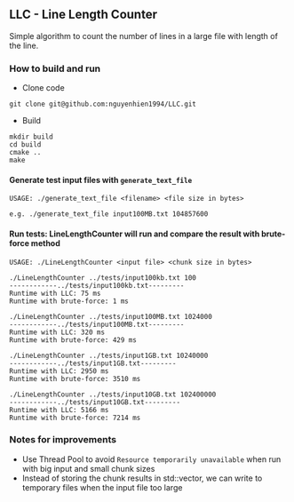 ## LLC - Line Length Counter
Simple algorithm to count the number of lines in a large file with length of the line.

### How to build and run

- Clone code
```
git clone git@github.com:nguyenhien1994/LLC.git
```

- Build
```
mkdir build
cd build
cmake ..
make
```


#### Generate test input files with `generate_text_file`
```
USAGE: ./generate_text_file <filename> <file size in bytes>

e.g. ./generate_text_file input100MB.txt 104857600
```


#### Run tests: LineLengthCounter will run and compare the result with brute-force method
```
USAGE: ./LineLengthCounter <input file> <chunk size in bytes>

./LineLengthCounter ../tests/input100kb.txt 100
------------../tests/input100kb.txt---------
Runtime with LLC: 75 ms
Runtime with brute-force: 1 ms

./LineLengthCounter ../tests/input100MB.txt 1024000
------------../tests/input100MB.txt---------
Runtime with LLC: 320 ms
Runtime with brute-force: 429 ms

./LineLengthCounter ../tests/input1GB.txt 10240000
------------../tests/input1GB.txt---------
Runtime with LLC: 2950 ms
Runtime with brute-force: 3510 ms

./LineLengthCounter ../tests/input10GB.txt 102400000
------------../tests/input10GB.txt---------
Runtime with LLC: 5166 ms
Runtime with brute-force: 7214 ms
```

### Notes for improvements
- Use Thread Pool to avoid `Resource temporarily unavailable` when run with big input and small chunk sizes
- Instead of storing the chunk results in std::vector, we can write to temporary files when the input file too large
